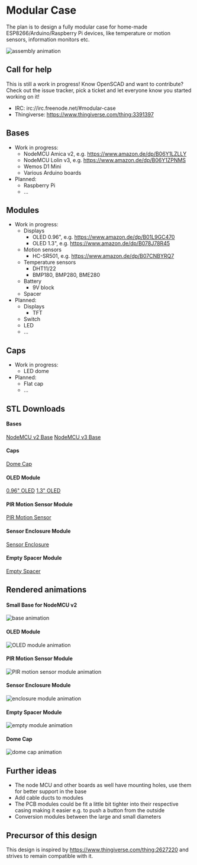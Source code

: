 # Modular Case

The plan is to design a fully modular case for home-made ESP8266/Arduino/Raspberry Pi devices, like temperature or motion sensors, information monitors etc.

![assembly animation](https://muesli.github.io/modular-case/assembly.gif)

## Call for help
This is still a work in progress! Know OpenSCAD and want to contribute? Check out the issue tracker, pick a ticket and let everyone know you started working on it!

- IRC: irc://irc.freenode.net/#modular-case
- Thingiverse: https://www.thingiverse.com/thing:3391397

## Bases
- Work in progress:
    - NodeMCU Amica v2, e.g. https://www.amazon.de/dp/B06Y1LZLLY
    - NodeMCU Lolin v3, e.g. https://www.amazon.de/dp/B06Y1ZPNMS
    - Wemos D1 Mini
    - Various Arduino boards
- Planned:
    - Raspberry Pi
    - ...

## Modules
- Work in progress:
    - Displays
        - OLED 0.96", e.g. https://www.amazon.de/dp/B01L9GC470
        - OLED 1.3", e.g. https://www.amazon.de/dp/B078J78R45
    - Motion sensors
        - HC-SR501, e.g. https://www.amazon.de/dp/B07CNBYRQ7
    - Temperature sensors
        - DHT11/22
        - BMP180, BMP280, BME280
    - Battery
        - 9V block
    - Spacer
- Planned:
    - Displays
        - TFT
    - Switch
    - LED
    - ...

## Caps
- Work in progress:
    - LED dome
- Planned:
    - Flat cap
    - ...

## STL Downloads

#### Bases
[NodeMCU v2 Base](https://muesli.github.io/modular-case/base_small_nodemcu_v2.stl)
[NodeMCU v3 Base](https://muesli.github.io/modular-case/base_small_nodemcu_v3.stl)

#### Caps

[Dome Cap](https://muesli.github.io/modular-case/cap_small_dome.stl)

#### OLED Module

[0.96" OLED](https://muesli.github.io/modular-case/module_small_oled096.stl)
[1.3" OLED](https://muesli.github.io/modular-case/module_small_oled130.stl)

#### PIR Motion Sensor Module

[PIR Motion Sensor](https://muesli.github.io/modular-case/module_small_pir.stl)

#### Sensor Enclosure Module

[Sensor Enclosure](https://muesli.github.io/modular-case/module_small_enclosure.stl)

#### Empty Spacer Module

[Empty Spacer](https://muesli.github.io/modular-case/module_small_empty.stl)

## Rendered animations

#### Small Base for NodeMCU v2
![base animation](https://muesli.github.io/modular-case/base.gif)

#### OLED Module
![OLED module animation](https://muesli.github.io/modular-case/module_oled.gif)

#### PIR Motion Sensor Module
![PIR motion sensor module animation](https://muesli.github.io/modular-case/module_pir.gif)

#### Sensor Enclosure Module
![enclosure module animation](https://muesli.github.io/modular-case/module_enclosure.gif)

#### Empty Spacer Module
![empty module animation](https://muesli.github.io/modular-case/module_empty.gif)

#### Dome Cap
![dome cap animation](https://muesli.github.io/modular-case/cap_dome.gif)

## Further ideas
- The node MCU and other boards as well have mounting holes, use them for better support in the base
- Add cable ducts to modules
- The PCB modules could be fit a little bit tighter into their respective casing making it easier e.g. to push a button from the outside
- Conversion modules between the large and small diameters

## Precursor of this design

This design is inspired by https://www.thingiverse.com/thing:2627220 and strives to remain compatible with it.
